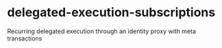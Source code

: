 # delegated-execution-subscriptions
Recurring delegated execution through an identity proxy with meta transactions
